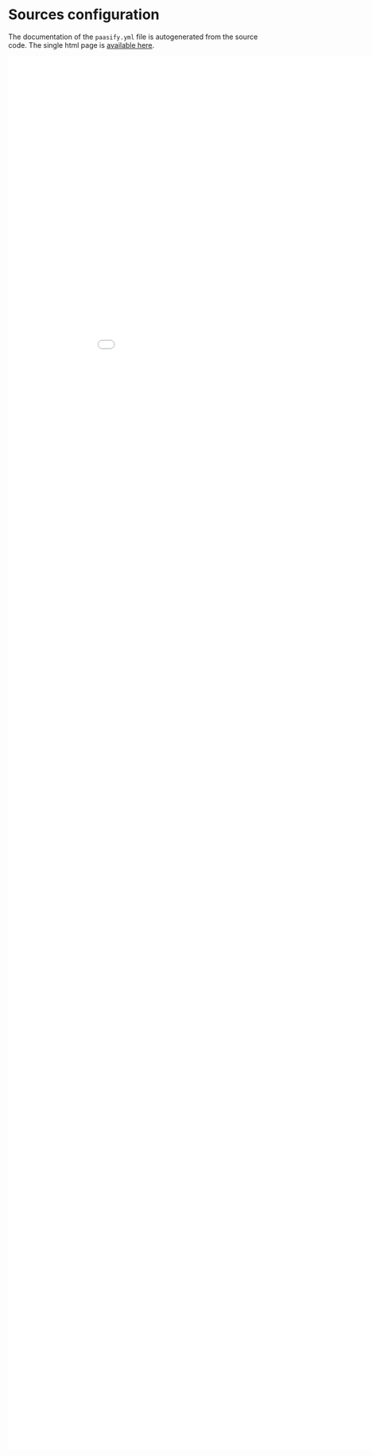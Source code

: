 # Sources configuration

The documentation of the `paasify.yml` file is autogenerated from the source code. The single
html page is <a href="/refs/config/paasify_prj_sources_schema.html" target="_blank">available here</a>.

<iframe scrolling="yes" src="/refs/config/paasify_prj_sources_schema.html" style="width: 100vw; height: 70vh; overflow: auto; border: 0px;">
</iframe>
